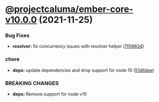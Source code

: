 # [@projectcaluma/ember-core-v10.0.0](https://github.com/projectcaluma/ember-caluma/compare/@projectcaluma/ember-core-v9.2.0...@projectcaluma/ember-core-v10.0.0) (2021-11-25)


### Bug Fixes

* **resolver:** fix concurrency issues with resolver helper ([7f09834](https://github.com/projectcaluma/ember-caluma/commit/7f09834b07437ecd91c548601b81360176717481))


### chore

* **deps:** update dependencies and drop support for node 10 ([51d6dee](https://github.com/projectcaluma/ember-caluma/commit/51d6deeda9811518622ba0cefd8d3876651dab4f))


### BREAKING CHANGES

* **deps:** Remove support for node v10
